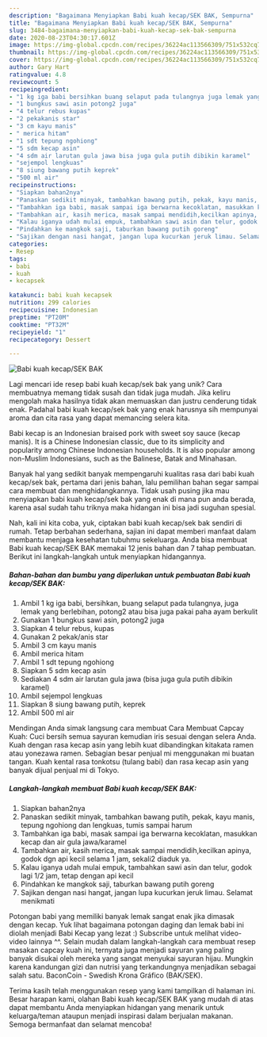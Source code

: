 ```yaml
---
description: "Bagaimana Menyiapkan Babi kuah kecap/SEK BAK, Sempurna"
title: "Bagaimana Menyiapkan Babi kuah kecap/SEK BAK, Sempurna"
slug: 3484-bagaimana-menyiapkan-babi-kuah-kecap-sek-bak-sempurna
date: 2020-08-23T04:30:17.601Z
image: https://img-global.cpcdn.com/recipes/36224ac113566309/751x532cq70/babi-kuah-kecapsek-bak-foto-resep-utama.jpg
thumbnail: https://img-global.cpcdn.com/recipes/36224ac113566309/751x532cq70/babi-kuah-kecapsek-bak-foto-resep-utama.jpg
cover: https://img-global.cpcdn.com/recipes/36224ac113566309/751x532cq70/babi-kuah-kecapsek-bak-foto-resep-utama.jpg
author: Gary Hart
ratingvalue: 4.8
reviewcount: 5
recipeingredient:
- "1 kg iga babi bersihkan buang selaput pada tulangnya juga lemak yang berlebihan potong2 atau bisa juga pakai paha ayam berkulit"
- "1 bungkus sawi asin potong2 juga"
- "4 telur rebus kupas"
- "2 pekakanis star"
- "3 cm kayu manis"
- " merica hitam"
- "1 sdt tepung ngohiong"
- "5 sdm kecap asin"
- "4 sdm air larutan gula jawa bisa juga gula putih dibikin karamel"
- "sejempol lengkuas"
- "8 siung bawang putih keprek"
- "500 ml air"
recipeinstructions:
- "Siapkan bahan2nya"
- "Panaskan sedikit minyak, tambahkan bawang putih, pekak, kayu manis, tepung ngohiong dan lengkuas, tumis sampai harum"
- "Tambahkan iga babi, masak sampai iga berwarna kecoklatan, masukkan kecap dan air gula jawa/karamel"
- "Tambahkan air, kasih merica, masak sampai mendidih,kecilkan apinya, godok dgn api kecil selama 1 jam, sekali2 diaduk ya."
- "Kalau iganya udah mulai empuk, tambahkan sawi asin dan telur, godok lagi 1/2 jam, tetap dengan api kecil"
- "Pindahkan ke mangkok saji, taburkan bawang putih goreng"
- "Sajikan dengan nasi hangat, jangan lupa kucurkan jeruk limau. Selamat menikmati"
categories:
- Resep
tags:
- babi
- kuah
- kecapsek

katakunci: babi kuah kecapsek 
nutrition: 299 calories
recipecuisine: Indonesian
preptime: "PT20M"
cooktime: "PT32M"
recipeyield: "1"
recipecategory: Dessert

---
```



![Babi kuah kecap/SEK BAK](https://img-global.cpcdn.com/recipes/36224ac113566309/751x532cq70/babi-kuah-kecapsek-bak-foto-resep-utama.jpg)

Lagi mencari ide resep babi kuah kecap/sek bak yang unik? Cara membuatnya memang tidak susah dan tidak juga mudah. Jika keliru mengolah maka hasilnya tidak akan memuaskan dan justru cenderung tidak enak. Padahal babi kuah kecap/sek bak yang enak harusnya sih mempunyai aroma dan cita rasa yang dapat memancing selera kita.

Babi kecap is an Indonesian braised pork with sweet soy sauce (kecap manis). It is a Chinese Indonesian classic, due to its simplicity and popularity among Chinese Indonesian households. It is also popular among non-Muslim Indonesians, such as the Balinese, Batak and Minahasan.

Banyak hal yang sedikit banyak mempengaruhi kualitas rasa dari babi kuah kecap/sek bak, pertama dari jenis bahan, lalu pemilihan bahan segar sampai cara membuat dan menghidangkannya. Tidak usah pusing jika mau menyiapkan babi kuah kecap/sek bak yang enak di mana pun anda berada, karena asal sudah tahu triknya maka hidangan ini bisa jadi suguhan spesial.


Nah, kali ini kita coba, yuk, ciptakan babi kuah kecap/sek bak sendiri di rumah. Tetap berbahan sederhana, sajian ini dapat memberi manfaat dalam membantu menjaga kesehatan tubuhmu sekeluarga. Anda bisa membuat Babi kuah kecap/SEK BAK memakai 12 jenis bahan dan 7 tahap pembuatan. Berikut ini langkah-langkah untuk menyiapkan hidangannya.

<!--inarticleads1-->

##### Bahan-bahan dan bumbu yang diperlukan untuk pembuatan Babi kuah kecap/SEK BAK:

1. Ambil 1 kg iga babi, bersihkan, buang selaput pada tulangnya, juga lemak yang berlebihan, potong2 atau bisa juga pakai paha ayam berkulit
1. Gunakan 1 bungkus sawi asin, potong2 juga
1. Siapkan 4 telur rebus, kupas
1. Gunakan 2 pekak/anis star
1. Ambil 3 cm kayu manis
1. Ambil  merica hitam
1. Ambil 1 sdt tepung ngohiong
1. Siapkan 5 sdm kecap asin
1. Sediakan 4 sdm air larutan gula jawa (bisa juga gula putih dibikin karamel)
1. Ambil sejempol lengkuas
1. Siapkan 8 siung bawang putih, keprek
1. Ambil 500 ml air


Mendingan Anda simak langsung cara membuat Cara Membuat Capcay Kuah: Cuci bersih semua sayuran kemudian iris sesuai dengan selera Anda. Kuah dengan rasa kecap asin yang lebih kuat dibandingkan kitakata ramen atau yonezawa ramen. Sebagian besar penjual mi menggunakan mi buatan tangan. Kuah kental rasa tonkotsu (tulang babi) dan rasa kecap asin yang banyak dijual penjual mi di Tokyo. 

<!--inarticleads2-->

##### Langkah-langkah membuat Babi kuah kecap/SEK BAK:

1. Siapkan bahan2nya
1. Panaskan sedikit minyak, tambahkan bawang putih, pekak, kayu manis, tepung ngohiong dan lengkuas, tumis sampai harum
1. Tambahkan iga babi, masak sampai iga berwarna kecoklatan, masukkan kecap dan air gula jawa/karamel
1. Tambahkan air, kasih merica, masak sampai mendidih,kecilkan apinya, godok dgn api kecil selama 1 jam, sekali2 diaduk ya.
1. Kalau iganya udah mulai empuk, tambahkan sawi asin dan telur, godok lagi 1/2 jam, tetap dengan api kecil
1. Pindahkan ke mangkok saji, taburkan bawang putih goreng
1. Sajikan dengan nasi hangat, jangan lupa kucurkan jeruk limau. Selamat menikmati


Potongan babi yang memiliki banyak lemak sangat enak jika dimasak dengan kecap. Yuk lihat bagaimana potongan daging dan lemak babi ini diolah menjadi Babi Kecap yang lezat :) Subscribe untuk melihat video-video lainnya ^^. Selain mudah dalam langkah-langkah cara membuat resep masakan capcay kuah ini, ternyata juga menjadi sayuran yang paling banyak disukai oleh mereka yang sangat menyukai sayuran hijau. Mungkin karena kandungan gizi dan nutrisi yang terkandungnya menjadikan sebagai salah satu. BaconCoin - Swedish Krona Gráfico (BAK/SEK). 

Terima kasih telah menggunakan resep yang kami tampilkan di halaman ini. Besar harapan kami, olahan Babi kuah kecap/SEK BAK yang mudah di atas dapat membantu Anda menyiapkan hidangan yang menarik untuk keluarga/teman ataupun menjadi inspirasi dalam berjualan makanan. Semoga bermanfaat dan selamat mencoba!
